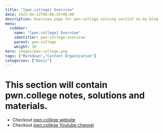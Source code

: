 ```yaml
---
title: "[pwn.college] Overview"
date: 2023-04-22T08:06:25+06:00
description: Overview page for pwn-college solving sectiof on my blog
menu:
  sidebar:
    name: "[pwn.college] Overview"
    identifier: pwn-college-overview
    parent: pwn-college
    weight: 10
hero: images/pwn.college.png
tags: ["Markdown","Content Organization"]
categories: ["Basic"]
---
```


# This section will contain pwn.college notes, solutions and materials.
- Checkout [pwn.college website](https://pwn.college/)
- Checkout [pwn.college Youtube channel](https://www.youtube.com/@pwncollege)